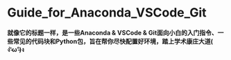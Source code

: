 # Guide_for_Anaconda_VSCode_Git
**就像它的标题一样，是一些Anaconda & VSCode & Git面向小白的入门指令、一些常见的代码块和Python包，旨在帮你尽快配置好环境，踏上学术康庄大道( ง⁼̴̀ω⁼̴́)ง**
